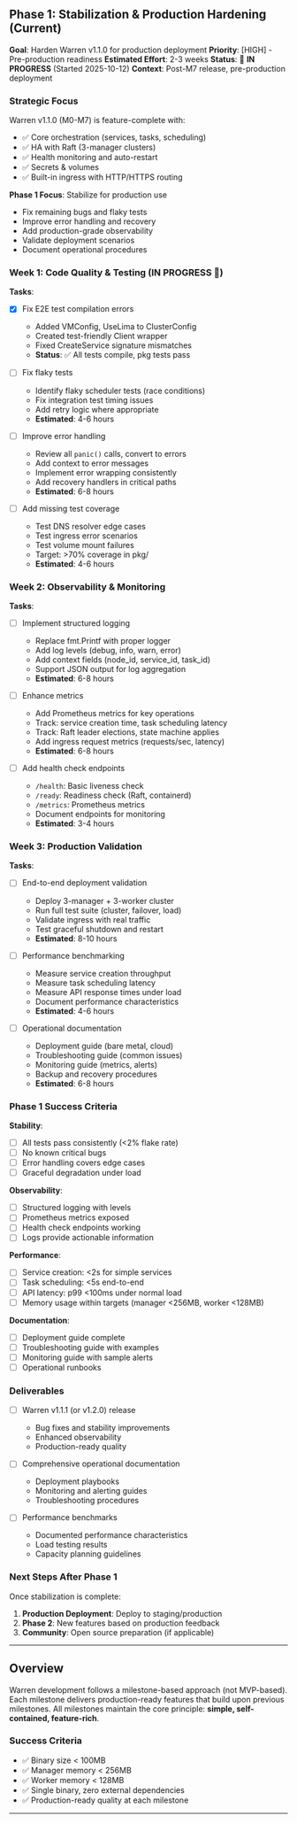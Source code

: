 ## Phase 1: Stabilization & Production Hardening (Current)

**Goal**: Harden Warren v1.1.0 for production deployment
**Priority**: [HIGH] - Pre-production readiness
**Estimated Effort**: 2-3 weeks
**Status**: 🔄 **IN PROGRESS** (Started 2025-10-12)
**Context**: Post-M7 release, pre-production deployment

### Strategic Focus

Warren v1.1.0 (M0-M7) is feature-complete with:
- ✅ Core orchestration (services, tasks, scheduling)
- ✅ HA with Raft (3-manager clusters)
- ✅ Health monitoring and auto-restart
- ✅ Secrets & volumes
- ✅ Built-in ingress with HTTP/HTTPS routing

**Phase 1 Focus**: Stabilize for production use
- Fix remaining bugs and flaky tests
- Improve error handling and recovery
- Add production-grade observability
- Validate deployment scenarios
- Document operational procedures

### Week 1: Code Quality & Testing (IN PROGRESS 🔄)

**Tasks**:
- [x] Fix E2E test compilation errors
  - Added VMConfig, UseLima to ClusterConfig
  - Created test-friendly Client wrapper
  - Fixed CreateService signature mismatches
  - **Status**: ✅ All tests compile, pkg tests pass

- [ ] Fix flaky tests
  - Identify flaky scheduler tests (race conditions)
  - Fix integration test timing issues
  - Add retry logic where appropriate
  - **Estimated**: 4-6 hours

- [ ] Improve error handling
  - Review all `panic()` calls, convert to errors
  - Add context to error messages
  - Implement error wrapping consistently
  - Add recovery handlers in critical paths
  - **Estimated**: 6-8 hours

- [ ] Add missing test coverage
  - Test DNS resolver edge cases
  - Test ingress error scenarios
  - Test volume mount failures
  - Target: >70% coverage in pkg/
  - **Estimated**: 4-6 hours

### Week 2: Observability & Monitoring

**Tasks**:
- [ ] Implement structured logging
  - Replace fmt.Printf with proper logger
  - Add log levels (debug, info, warn, error)
  - Add context fields (node_id, service_id, task_id)
  - Support JSON output for log aggregation
  - **Estimated**: 6-8 hours

- [ ] Enhance metrics
  - Add Prometheus metrics for key operations
  - Track: service creation time, task scheduling latency
  - Track: Raft leader elections, state machine applies
  - Add ingress request metrics (requests/sec, latency)
  - **Estimated**: 6-8 hours

- [ ] Add health check endpoints
  - `/health`: Basic liveness check
  - `/ready`: Readiness check (Raft, containerd)
  - `/metrics`: Prometheus metrics
  - Document endpoints for monitoring
  - **Estimated**: 3-4 hours

### Week 3: Production Validation

**Tasks**:
- [ ] End-to-end deployment validation
  - Deploy 3-manager + 3-worker cluster
  - Run full test suite (cluster, failover, load)
  - Validate ingress with real traffic
  - Test graceful shutdown and restart
  - **Estimated**: 8-10 hours

- [ ] Performance benchmarking
  - Measure service creation throughput
  - Measure task scheduling latency
  - Measure API response times under load
  - Document performance characteristics
  - **Estimated**: 4-6 hours

- [ ] Operational documentation
  - Deployment guide (bare metal, cloud)
  - Troubleshooting guide (common issues)
  - Monitoring guide (metrics, alerts)
  - Backup and recovery procedures
  - **Estimated**: 6-8 hours

### Phase 1 Success Criteria

**Stability**:
- [ ] All tests pass consistently (<2% flake rate)
- [ ] No known critical bugs
- [ ] Error handling covers edge cases
- [ ] Graceful degradation under load

**Observability**:
- [ ] Structured logging with levels
- [ ] Prometheus metrics exposed
- [ ] Health check endpoints working
- [ ] Logs provide actionable information

**Performance**:
- [ ] Service creation: <2s for simple services
- [ ] Task scheduling: <5s end-to-end
- [ ] API latency: p99 <100ms under normal load
- [ ] Memory usage within targets (manager <256MB, worker <128MB)

**Documentation**:
- [ ] Deployment guide complete
- [ ] Troubleshooting guide with examples
- [ ] Monitoring guide with sample alerts
- [ ] Operational runbooks

### Deliverables

- [ ] Warren v1.1.1 (or v1.2.0) release
  - Bug fixes and stability improvements
  - Enhanced observability
  - Production-ready quality

- [ ] Comprehensive operational documentation
  - Deployment playbooks
  - Monitoring and alerting guides
  - Troubleshooting procedures

- [ ] Performance benchmarks
  - Documented performance characteristics
  - Load testing results
  - Capacity planning guidelines

### Next Steps After Phase 1

Once stabilization is complete:
1. **Production Deployment**: Deploy to staging/production
2. **Phase 2**: New features based on production feedback
3. **Community**: Open source preparation (if applicable)

---

## Overview

Warren development follows a milestone-based approach (not MVP-based). Each milestone delivers production-ready features that build upon previous milestones. All milestones maintain the core principle: **simple, self-contained, feature-rich**.

### Success Criteria

- ✅ Binary size < 100MB
- ✅ Manager memory < 256MB
- ✅ Worker memory < 128MB
- ✅ Single binary, zero external dependencies
- ✅ Production-ready quality at each milestone

---

